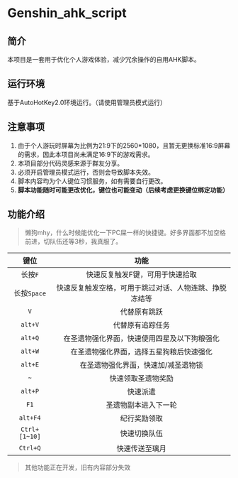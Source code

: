 # Genshin_ahk_script

## 简介
本项目是一套用于优化个人游戏体验，减少冗余操作的自用AHK脚本。

## 运行环境
基于AutoHotKey2.0环境运行。（请使用管理员模式运行）

## 注意事项
1. 由于个人游玩时屏幕为比例为21:9下的2560*1080，且暂无更换标准16:9屏幕的需求，因此本项目尚未满足16:9下的游戏需求。
2. 本项目部分代码灵感来源于群友分享。
3. 必须开启管理员模式运行，否则会导致脚本失效。
4. 脚本内容均为个人键位习惯服务，如有需要自行更改。
5. **脚本功能随时可能更改优化，键位也可能变动（后续考虑更换键位绑定功能）**

## 功能介绍
> 懒狗mhy，什么时候能优化一下PC屎一样的快捷键。好多界面都不加空格前进，切队伍还等3秒，我真服了。

|     键位      |                          功能                          |
| :-----------: | :----------------------------------------------------: |
|    长按`F`    |            快速反复触发F键，可用于快速拾取             |
|  长按`Space`  | 快速反复触发空格，可用于跳过对话、人物连跳、挣脱冻结等 |
|      `V`      |                      代替原有跳跃                      |
|    `alt+V`    |                    代替原有追踪任务                    |
|    `alt+Q`    |      在圣遗物强化界面，快速使用四星及以下狗粮强化      |
|    `alt+W`    |        在圣遗物强化界面，选择五星狗粮后快速强化        |
|    `alt+E`    |          在圣遗物强化界面，快速加/减圣遗物锁           |
|      `~`      |                   快速领取圣遗物奖励                   |
|    `alt+P`    |                        快速派遣                        |
|     `F1`      |                  圣遗物副本进入下一轮                  |
|   `alt+F4`    |                      纪行奖励领取                      |
| `Ctrl+[1~10]` |                      快速切换队伍                      |
|   `Ctrl+Q`    |                     快速传送至璃月                     |

> 其他功能正在开发，旧有内容部分失效
